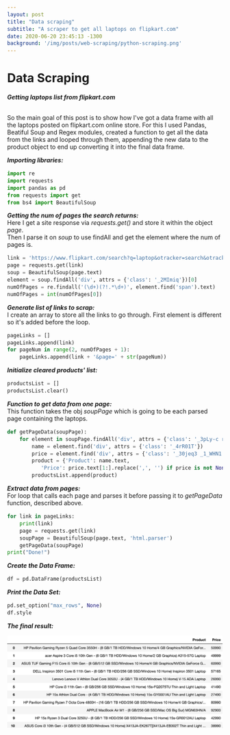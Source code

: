 ```yaml
---
layout: post
title: "Data scraping"
subtitle: "A scraper to get all laptops on flipkart.com"
date: 2020-06-20 23:45:13 -1300
background: '/img/posts/web-scraping/python-scraping.png'
---
```


# Data Scraping
***Getting laptops list from flipkart.com***<br><br>

So the main goal of this post is to show how I've got a data frame with all the laptops posted on flipkart.com online store. For this I used Pandas, Beatiful Soup and Regex modules, created a function to get all the data from the links and looped through them, appending the new data to the product object to end up converting it into the final data frame.


***Importing libraries:***

```python
import re
import requests
import pandas as pd
from requests import get
from bs4 import BeautifulSoup
```

***Getting the num of pages the search returns:***<br>
Here I get a site response via *requests.get()* and store it within the object *page*.<br>
Then I parse it on *soup* to use findAll and get the element where the num of pages is.

```python
link = 'https://www.flipkart.com/search?q=laptop&otracker=search&otracker1=search&marketplace=FLIPKART&as-show=on&as=off'
page = requests.get(link)
soup = BeautifulSoup(page.text)
element = soup.findAll('div', attrs = {'class': '_2MImiq'})[0]
numOfPages = re.findall('(\d+)(?!.*\d+)', element.find('span').text)
numOfPages = int(numOfPages[0])
```

***Generate list of links to scrap:***<br>
I create an array to store all the links to go through. First element is different so it's added before the loop.

```python
pageLinks = []
pageLinks.append(link)
for pageNum in range(2, numOfPages + 1):
    pageLinks.append(link + '&page=' + str(pageNum))
```

***Initialize cleared products' list:***

```python
productsList = []
productsList.clear()
```


***Function to get data from one page:***<br>
This function takes the obj *soupPage* which is going to be each parsed page containing the laptops.

```python
def getPageData(soupPage):
    for element in soupPage.findAll('div', attrs = {'class': '_3pLy-c row'}):
        name = element.find('div', attrs = {'class': '_4rR01T'})
        price = element.find('div', attrs = {'class': '_30jeq3 _1_WHN1'})
        product = {'Product': name.text,
           'Price': price.text[1:].replace(',', '') if price is not None else 'N/A'}
        productsList.append(product)
```

***Extract data from pages:***<br>
For loop that calls each page and parses it before passing it to *getPageData* function, described above.

```python
for link in pageLinks:
    print(link)
    page = requests.get(link)
    soupPage = BeautifulSoup(page.text, 'html.parser')  
    getPageData(soupPage)
print("Done!")
```

***Create the Data Frame:***

```python
df = pd.DataFrame(productsList)
```


***Print the Data Set:***

```python
pd.set_option("max_rows", None)
df.style
```

***The final result:***

<img src="/img/posts/web-scraping/flipkart_laptops_df.png">

<br>